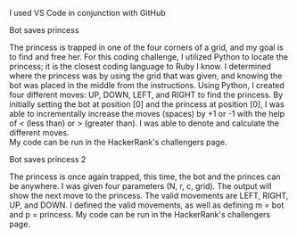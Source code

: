I used VS Code in conjunction with GitHub

Bot saves princess

The princess is trapped in one of the four corners of a grid, and my goal is to find and free her. 
For this coding challenge, I utilized Python to locate the princess; it is the closest coding language to Ruby I know. I determined where the princess was by using the grid that was given, and knowing the bot was placed in the middle from the instructions.
Using Python, I created four different moves: UP, DOWN, LEFT, and RIGHT to find the princess. 
By initially setting the bot at position [0] and the princess at position [0], I was able to incrementally increase the moves (spaces) by +1 or -1 with the help of < (less than) or > (greater than). I was able to denote and calculate the different moves.  
My code can be run in the HackerRank's challengers page. 

Bot saves princess 2

The princess is once again trapped, this time, the bot and the princes can be anywhere. I was given four parameters (N, r, c, grid). The output will show the next move to the princess. The valid movements are LEFT, RIGHT, UP, and DOWN. I defined the valid movements, as well as defining m = bot and p = princess. 
My code can be run in the HackerRank's challengers page. 
